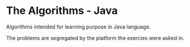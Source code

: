 # The Algorithms - Java

Algorithms intended for learning purpose in Java language.

The problems are segregated by the platform the exercies were asked in.

